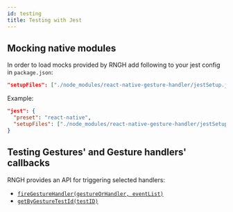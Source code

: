 ```yaml
---
id: testing
title: Testing with Jest
---
```


## Mocking native modules

In order to load mocks provided by RNGH add following to your jest config in `package.json`:

```json
"setupFiles": ["./node_modules/react-native-gesture-handler/jestSetup.js"]
```

Example:

```json
"jest": {
  "preset": "react-native",
  "setupFiles": ["./node_modules/react-native-gesture-handler/jestSetup.js"]
}
```

## Testing Gestures' and Gesture handlers' callbacks

RNGH provides an API for triggering selected handlers:

- [`fireGestureHandler(gestureOrHandler, eventList)`](../api/test-api#firegesturehandlergestureorhandler-eventlist)
- [`getByGestureTestId(testID)`](../api/test-api#getbygesturetestidtestid)
